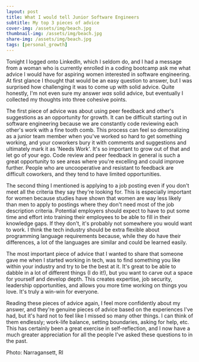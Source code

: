 ```yaml
---
layout: post
title: What I would tell Junior Software Engineers 
subtitle: My top 3 pieces of advice
cover-img: /assets/img/beach.jpg
thumbnail-img: /assets/img/beach.jpg
share-img: /assets/img/beach.jpg
tags: [personal_growth]
---
```


Tonight I logged onto LinkedIn, which I seldom do, and I had a message from a woman who is currently enrolled in a coding bootcamp ask me what advice I would have for aspiring women interested in software engineering. At first glance I thought that would be an easy question to answer, but I was surprised how challenging it was to come up with solid advice. Quite honestly, I'm not even sure my answer *was* solid advice, but eventually I collected my thoughts into three cohesive points.

The first piece of advice was about using peer feedback and other's suggestions as an opportunity for growth. It can be difficult starting out in software engineering because we are constantly code reviewing each other's work with a fine tooth comb. This process can feel so demoralizing as a junior team member when you've worked so hard to get something working, and your coworkers bury it with comments and suggestions and ultimately mark it as 'Needs Work'. It's so important to grow out of that and let go of your ego. Code review and peer feedback in general is such a great opportunity to see areas where you're excelling and could improve further. People who are uncooperative and resistant to feedback are difficult coworkers, and they tend to have limited opportunities.

The second thing I mentioned is applying to a job posting even if you don't meet all the criteria they say they're looking for. This is especially important for women because studies have shown that women are way less likely than men to apply to postings where they don't need most of the job description criteria. Potential employers should expect to have to put some time and effort into training their employees to be able to fill in their knowledge gaps. If they don't, it's probably not somewhere you would want to work. I think the tech industry should be extra flexible about programming language requirements because, while they do have their differences, a lot of the languages are similar and could be learned easily.

The most important piece of advice that I wanted to share that someone gave me when I started working in tech, was to find something you like within your industry and try to be the best at it. It's great to be able to dabble in a lot of different things (I do it!), but you want to carve out a space for yourself and develop depth. This creates expertise, job security, leadership opportunities, and allows you more time working on things you love. It's truly a win-win for everyone.

Reading these pieces of advice again, I feel more confidently about my answer, and they're genuine pieces of advice based on the experiences I've had, but it's hard not to feel like I missed so many other things. I can think of them endlessly; work-life balance, setting boundaries, asking for help, etc. This has certainly been a great exercise in self-reflection, and I now have a much greater appreciation for all the people I've asked these questions to in the past.

Photo: Narragansett, RI